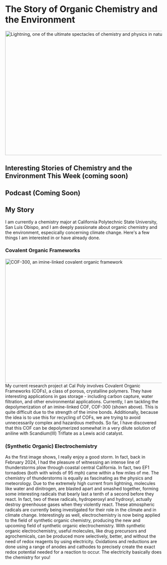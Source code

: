 # The Story of Organic Chemistry and the Environment
<img src="https://d2cbg94ubxgsnp.cloudfront.net/Pictures/1024x536/8/5/0/520850_gettyimages1150911432_497643_crop.jpg" alt="Lightning, one of the ultimate spectacles of chemistry and physics in nature" width="750" height="400">

## Interesting Stories of Chemistry and the Environment This Week (coming soon)
## Podcast (Coming Soon)



## My Story
I am currently a chemistry major at California Polytechnic State University, San Luis Obispo, and I am deeply passionate about organic chemistry and the environment, especically concerning climate change. Here's a few things I am interested in or have already done.

### Covalent Organic Frameworks
<img src="https://pubs.rsc.org/image/article/2023/RA/d3ra02202a/d3ra02202a-s1_hi-res.gif" alt="COF-300, an imine-linked covalent organic framework" width="600" height="400">
My current research project at Cal Poly involves Covalent Organic Frameworks (COFs), a class of porous, crystalline polymers. They have interesting applications in gas storage - including carbon capture, water filtration, and other environmental applications. Currently, I am tackling the depolymerization of an imine-linked COF, COF-300 (shown above). This is quite difficult due to the strength of the imine bonds. Additionally, because the idea is to use this for recycling of COFs, we are trying to avoid unnecessarily complex and hazardous methods. So far, I have discovered that this COF can be depolymerized somewhat in a very dilute solution of aniline with Scandium(III) Triflate as a Lewis acid catalyst.

### (Synthetic Organic) Electrochemistry
As the first image shows, I really enjoy a good storm. In fact, back in February 2024, I had the pleasure of witnessing an intense line of thunderstorms plow through coastal central California. In fact, two EF1 tornadoes (both with winds of 95 mph) came within a few miles of me. The chemistry of thunderstorms is equally as fascinating as the physics and meteorology. Due to the extremely high current from lightning, molecules like water and dinitrogen, are blasted apart and smashed together, forming some interesting radicals that bearly last a tenth of a second before they react. In fact, two of these radicals, hydroperoxyl and hydroxyl, actually destroy greenhouse gases when they violently react. These atmospheric radicals are currently being investigated for their role in the climate and in climate change. 
Interestingly as well, electrochemistry is now being applied to the field of synthetic organic chemistry, producing the new and upcoming field of synthetic organic electrochemistry. With synthetic organic electrochemistry, useful molecules, like drug precursors and agrochemicals, can be produced more selectively, better, and without the need of redox reagents by using electricity. Oxidations and reductions are done using a range of anodes and cathodes to precisely create the exact redox potential needed for a reaction to occur. The electricity basically does the chemistry for you!

